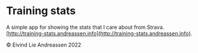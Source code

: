 # Training stats

A simple app for showing the stats that I care about from Strava. [http://training-stats.andreassen.info](http://training-stats.andreassen.info).

&copy; Eivind Lie Andreassen 2022
